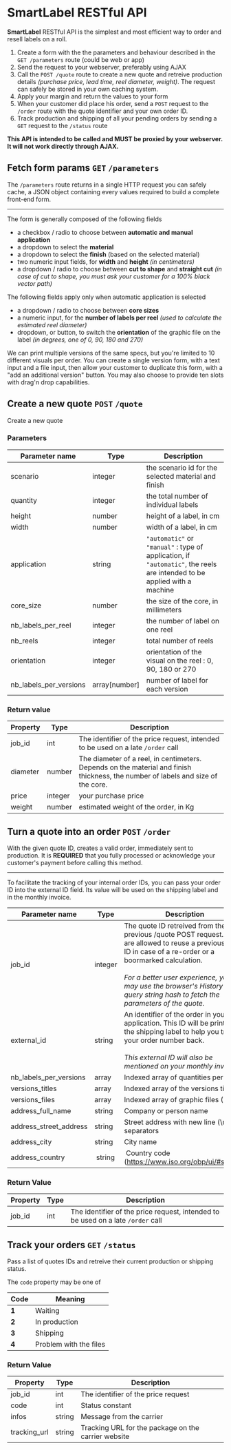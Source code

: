 # SmartLabel RESTful API

**SmartLabel** RESTful API is the simplest and most efficient way to order and resell labels on a roll.

  1. Create a form with the the parameters and behaviour described in the `GET /parameters` route (could be web or app)
  2. Send the request to your webserver, preferably using AJAX
  3. Call the `POST /quote` route to create a new quote and retreive production details *(purchase price, lead time, reel diameter, weight)*. The request can safely be stored in your own caching system.
  4. Apply your margin and return the values to your form
  5. When your customer did place his order, send a `POST` request to the `/order` route with the quote identifier and your own order ID.
  6. Track production and shipping of all your pending orders by sending a `GET` request to the `/status` route

**This API is intended to be called and MUST be proxied by your webserver. It will not work directly through AJAX.**

## Fetch form params `GET` `/parameters`

The `/parameters` route returns in a single HTTP request you can safely cache, a JSON object containing every values required to build a complete front-end form.

---

The form is generally composed of the following fields

* a checkbox / radio to choose between **automatic and manual application**
* a dropdown to select the **material**
* a dropdown to select the **finish** (based on the  selected material)
* two numeric input fields, for **width** and **height** *(in centimeters)*
* a dropdown / radio to choose between **cut to shape** and **straight cut** *(in case of cut to shape, you must ask your customer for a 100% black vector path)*

The following fields apply only when automatic application is selected

* a dropdown / radio to choose between **core sizes**
* a numeric input, for the **number of labels per reel** *(used to calculate the estimated reel diameter)*
* dropdown, or button, to switch the **orientation** of the graphic file on the label
*(in degrees, one of 0, 90, 180 and 270)*

We can print multiple versions of the same specs, but you're limited to 10 different visuals per order. You can create a single version form, with a text input and a file input, then allow your customer to duplicate this form, with a \"add an additional version\" button. You may also choose to provide ten slots with drag'n drop capabilities.


## Create a new quote `POST` `/quote`

Create a new quote

### Parameters

| Parameter name | Type | Description |
| ---            | ---  | ---         |
| scenario       |  integer | the scenario id for the selected material and finish
| quantity      | integer | the total number of individual labels
| height        | number | height of a label, in cm
| width         | number | width of a label, in cm
| application | string | `"automatic"` or `"manual"` : type of application, if `"automatic"`, the reels are intended to be applied with a machine
| core_size | number | the size of the core, in millimeters
| nb_labels_per_reel | integer | the number of label on one reel
| nb_reels | integer | total number of reels
| orientation | integer | orientation of the visual on the reel : 0, 90, 180 or 270
| nb_labels_per_versions | array[number] | number of label for each version

### Return value

| Property | Type | Description |
| ---            | ---  | ---         |
| job_id       |  int | The identifier of the price request, intended to be used on a late `/order` call
| diameter       |  number | The diameter of a reel, in centimeters. Depends on the material and finish thickness, the number of labels and size of the core.
| price      | integer | your purchase price
| weight        | number | estimated weight of the order, in Kg


## Turn a quote into an order `POST` `/order`

With the given quote ID,  creates a valid order, immediately sent to production. It is **REQUIRED** that you fully processed or acknowledge your customer's payment before calling this method.

---

To facilitate the tracking of your internal order IDs, you can pass your order ID into the external ID field. Its value will be used on the shipping label and in the monthly invoice.

| Parameter name            | Type      | Description |
| ---                       | ---       | ---         |
| job_id                  |  integer  | The quote ID retreived from the previous /quote POST request. You are allowed to reuse a previous quote ID in case of a re-order or a boormarked calculation. <br>  <br> *For a better user experience, you may use the browser's History API or query string hash to fetch the parameters of the quote.*
| external_id               | string    | An identifier of the order in your own application. This ID will be printed on the shipping label to help you trace your order number back. <br> <br> *This external ID will also be mentioned on your monthly invoice.*
| nb_labels_per_versions    | array     | Indexed array of quantities per labels
| versions_titles           | array     | Indexed array of the versions titles
| versions_files            | array     | Indexed array of graphic files (PDF)
| address_full_name | string | Company or person name
| address_street_address | string | Street address with new line (\n) separators
| address_city | string | City name
| address_country | string | Country code (https://www.iso.org/obp/ui/#search)


### Return Value

| Property       | Type | Description |
| ---            | ---  | ---         |
| job_id       |  int | The identifier of the price request, intended to be used on a late `/order` call

## Track your orders `GET` `/status`

Pass a list of quotes IDs and retreive their current production or shipping status.

The `code` property may be one of

| Code  | Meaning                 |
| ---   | -----                   |
| **1** | Waiting                 |
| **2** | In production           |
| **3** | Shipping                |
| **4** | Problem with the files  |

### Return Value

| Property  | Type | Description |
| ---       | ---  | ---         |
| job_id  |  int | The identifier of the price request
| code      |  int | Status constant
| infos     | string | Message from the carrier
| tracking_url | string | Tracking URL for the package on the carrier website



